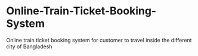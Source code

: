# Online-Train-Ticket-Booking-System
Online train ticket booking system for customer to travel inside the different city of Bangladesh
